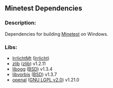 ## Minetest Dependencies

### Description:

Dependencies for building [Minetest](http://minetest.net/) on Windows.

### Libs:

- [IrrlichtMt](https://github.com/minetest/irrlicht) ([Irrlicht](docs/licenses/Irrlicht.txt))
- [zlib](https://zlib.net/) ([zlib](docs/licenses/zlib.txt)) v1.2.11
- [libogg](https://xiph.org/) ([BSD](docs/licenses/xiph.org.txt)) v1.3.4
- [libvorbis](https://xiph.org/) ([BSD](docs/licenses/xiph.org.txt)) v1.3.7
- [openal](https://openal-soft.org/) ([GNU LGPL v2.0](docs/licenses/GNU-LGPLv2.0.txt)) v1.21.0
